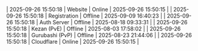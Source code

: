 | 2025-09-26 15:50:18 | Website | Online | 2025-09-26 15:50:15 |
| 2025-09-26 15:50:18 | Registration | Offline | 2025-09-09 16:40:23 |
| 2025-09-26 15:50:18 | Auth Server | Offline | 2025-08-18 09:33:31 |
| 2025-09-26 15:50:18 | Kezan (PvE) | Offline | 2025-08-03 17:58:02 |
| 2025-09-26 15:50:18 | Gurubashi (PvP) | Offline | 2025-08-23 21:44:06 |
| 2025-09-26 15:50:18 | Cloudflare | Online | 2025-09-26 15:50:15 |
